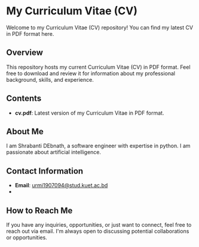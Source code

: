 # My Curriculum Vitae (CV)

Welcome to my Curriculum Vitae (CV) repository! You can find my latest CV in PDF format here.

## Overview
This repository hosts my current Curriculum Vitae (CV) in PDF format. Feel free to download and review it for information about my professional background, skills, and experience.

## Contents
- **cv.pdf**: Latest version of my Curriculum Vitae in PDF format.

## About Me
I am Shrabanti DEbnath, a software engineer with expertise in python. I am passionate about artificial intelligence.

## Contact Information
- **Email**: urmi1907094@stud.kuet.ac.bd
- 
## How to Reach Me
If you have any inquiries, opportunities, or just want to connect, feel free to reach out via email. I'm always open to discussing potential collaborations or opportunities.

